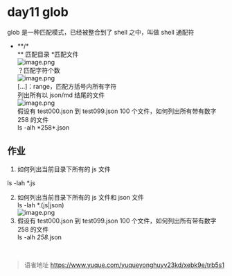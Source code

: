 # day11 glob
glob 是一种匹配模式，已经被整合到了 shell 之中，叫做 shell 通配符

- **/\*  
  ** 匹配目录 *匹配文件  
  ![image.png](https://cdn.nlark.com/yuque/0/2022/png/1572912/1658283753831-36d55903-0259-4d6d-bc5e-0c298c6d0171.png#clientId=uce9dccbf-6313-4&from=paste&height=158&id=ue59c7a7e&name=image.png&originHeight=316&originWidth=906&originalType=binary&ratio=1&rotation=0&showTitle=false&size=71344&status=done&style=none&taskId=u85edbf47-ecf0-4ef9-9f68-6dd2598cc70&title=&width=453)  
  ？匹配字符个数  
  ![image.png](https://cdn.nlark.com/yuque/0/2022/png/1572912/1658283905952-1be852e9-21b0-46c9-893e-62ddb330d988.png#clientId=uce9dccbf-6313-4&from=paste&height=37&id=u8d38afa0&name=image.png&originHeight=74&originWidth=722&originalType=binary&ratio=1&rotation=0&showTitle=false&size=16756&status=done&style=none&taskId=uf8d2e8aa-31f7-45e3-9676-96130d2ef65&title=&width=361)  
  [...]：range，匹配方括号内所有字符  
  列出所有以 json/md 结尾的文件  
  ![image.png](https://cdn.nlark.com/yuque/0/2022/png/1572912/1658284798973-eab83e44-479c-405b-8259-2a76d1d14d82.png#clientId=uce9dccbf-6313-4&from=paste&height=45&id=u6f198711&name=image.png&originHeight=90&originWidth=726&originalType=binary&ratio=1&rotation=0&showTitle=false&size=19474&status=done&style=none&taskId=ub7edc469-f889-4cba-ae75-03bc36163b0&title=&width=363)  
  假设有 test000.json 到 test099.json 100 个文件，如何列出所有带有数字 258 的文件  
  ls -alh *258\*.json

## 作业

1. 如何列出当前目录下所有的 js 文件

ls -lah \*.js

2. 如何列出当前目录下所有的 js 文件和 json 文件  
   ls -lah \*.(js|json)  
   ![image.png](https://cdn.nlark.com/yuque/0/2022/png/1572912/1664117803635-7400af7e-0d8e-447e-9b0a-3c09cc6fe450.png#clientId=ub9320600-78f8-4&from=paste&height=396&id=uc293bd33&name=image.png&originHeight=396&originWidth=976&originalType=binary&ratio=1&rotation=0&showTitle=false&size=72200&status=done&style=none&taskId=ud5ec0fdd-8cee-463f-81ac-7621d7e30bb&title=&width=976)
3. 假设有 test000.json 到 test099.json 100 个文件，如何列出所有带有数字 258 的文件  
   ls -alh _258_.json

<br>
  
> 语雀地址 https://www.yuque.com/yuqueyonghuyv23kd/xebk9e/trb5s1